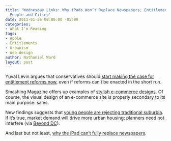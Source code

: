 ```yaml
---
title: 'Wednesday Links: Why iPads Won’t Replace Newspapers; Entitlement Reform; Young
  People and Cities'
date: 2011-01-26 00:00:00 -05:00
categories:
- What I’m Reading
tags:
- Apple
- Entitlements
- Urbanism
- Web design
author: Nathaniel Ward
layout: post
---
```


Yuval Levin argues that conservatives should [start making the case for entitlement reforms now][1], even if reforms can’t be enacted in the short run.

Smashing Magazine offers up examples of [stylish e-commerce designs][2]. Of course, the visual design of an e-commerce site is properly secondary to its main purpose: sales.

New findings suggests that [young people are rejecting traditional suburbia][3]. If it’s true, market demand will drive more urban housing; planners need not interfere (via [Beyond DC][4]).

And last but not least, [why the iPad can’t fully replace newspapers](https://www.youtube.com/watch?v=YD6T9LOb6AU).

 [1]: http://www.nationalreview.com/corner/257172/entitlement-reform-yuval-levin
 [2]: http://www.smashingmagazine.com/2011/01/25/showcase-of-beautiful-and-fresh-ecommerce-websites/
 [3]: http://blogs.wsj.com/developments/2011/01/13/no-mcmansions-for-millennials/
 [4]: http://beyonddc.com/log/?p=2433